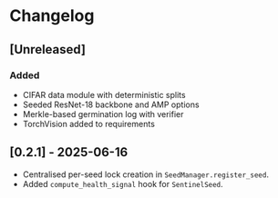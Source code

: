 # Changelog

## [Unreleased]
### Added
- CIFAR data module with deterministic splits
- Seeded ResNet-18 backbone and AMP options
- Merkle-based germination log with verifier
- TorchVision added to requirements

## [0.2.1] - 2025-06-16
- Centralised per-seed lock creation in `SeedManager.register_seed`.
- Added `compute_health_signal` hook for `SentinelSeed`.
